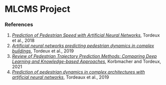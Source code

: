# MLCMS Project

### References
1. [_Prediction of Pedestrian Speed with Artificial Neural Networks_](https://arxiv.org/pdf/1801.09782.pdf), Tordeux et al., 2018
2. [_Artificial neural networks predicting pedestrian dynamics in complex buildings_](https://juser.fz-juelich.de/record/866394/files/Tordeux2019b.pdf), Tordeux et al., 2019
3. [_Review of Pedestrian Trajectory Prediction Methods: Comparing Deep Learning and Knowledge-based Approaches_](https://arxiv.org/pdf/2111.06740.pdf), Korbmacher and Tordeux, 2021
4. [_Prediction of pedestrian dynamics in complex architectures with artificial neural networks_](https://www.tandfonline.com/doi/full/10.1080/15472450.2019.1621756), Tordeaux et al., 2019 